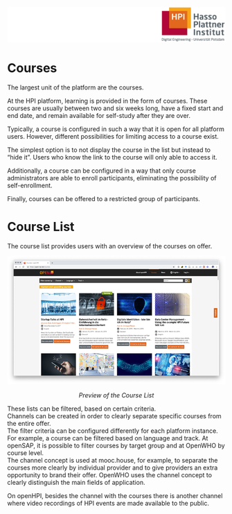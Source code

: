 ![HPI Logo](../../img/HPI_Logo.png)

# Courses

The largest unit of the platform are the courses.  

At the HPI platform, learning is provided in the form of courses. These courses are usually between two and six weeks long, have a fixed start and end date, and remain available for self-study after they are over.  

Typically, a course is configured in such a way that it is open for all platform users. However, different possibilities for limiting access to a course exist.  

The simplest option is to not display the course in the list but instead to “hide it”. Users who know the link to the course will only able to access it.  

Additionally, a course can be configured in a way that only course administrators are able to enroll participants, eliminating the possibility of self-enrollment.  

Finally, courses can be offered to a restricted group of participants.  

# Course List

The course list provides users with an overview of the courses on offer.  

<img src="../../img/features/structure/course_list.png" title="Preview of the course list">  
<p align="center"><i>Preview of the Course List</i></p>

  
These lists can be filtered, based on certain criteria.  
Channels can be created in order to clearly separate specific courses from the entire offer.  
The filter criteria can be configured differently for each platform instance. For example, a course can be filtered based on language and track. At openSAP, it is possible to filter courses by target group and at OpenWHO by course level.  
The channel concept is used at mooc.house, for example, to separate the courses more clearly by individual provider and to give providers an extra opportunity to brand their offer. OpenWHO uses the channel concept to clearly distinguish the main fields of application.    

On openHPI, besides the channel with the courses there is another channel where video recordings of HPI events are made available to the public.
